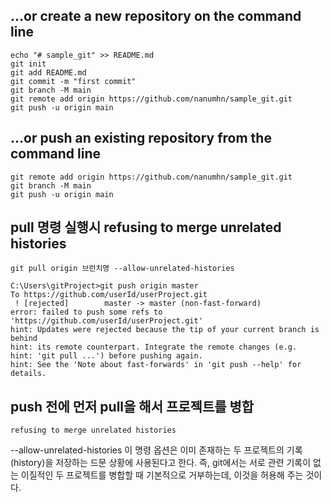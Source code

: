 ## …or create a new repository on the command line
```git
echo "# sample_git" >> README.md
git init
git add README.md
git commit -m "first commit"
git branch -M main
git remote add origin https://github.com/nanumhn/sample_git.git
git push -u origin main
```

## …or push an existing repository from the command line
```git
git remote add origin https://github.com/nanumhn/sample_git.git
git branch -M main
git push -u origin main
```


## pull 명령 실행시 refusing to merge unrelated histories 
```git
git pull origin 브런치명 --allow-unrelated-histories
```

```git
C:\Users\gitProject>git push origin master
To https://github.com/userId/userProject.git
 ! [rejected]        master -> master (non-fast-forward)
error: failed to push some refs to 'https://github.com/userId/userProject.git'
hint: Updates were rejected because the tip of your current branch is behind
hint: its remote counterpart. Integrate the remote changes (e.g.
hint: 'git pull ...') before pushing again.
hint: See the 'Note about fast-forwards' in 'git push --help' for details.
```
## push 전에 먼저 pull을 해서 프로젝트를 병합
```git
refusing to merge unrelated histories
```

--allow-unrelated-histories   이 명령 옵션은 이미 존재하는 두 프로젝트의 기록(history)을 저장하는 드문 상황에 사용된다고 한다. 즉, git에서는 서로 관련 기록이 없는 이질적인 두 프로젝트를 병합할 때 기본적으로 거부하는데, 이것을 허용해 주는 것이다.
